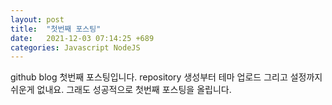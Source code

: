 ```yaml
---
layout: post
title:  "첫번째 포스팅"
date:   2021-12-03 07:14:25 +689
categories: Javascript NodeJS
---
```

github blog 첫번째 포스팅입니다.
repository 생성부터 테마 업로드 그리고 설정까지 쉬운게 없내요.
그래도 성공적으로 첫번째 포스팅을 올립니다.
